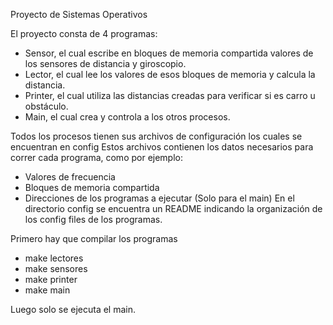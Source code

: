 Proyecto de Sistemas Operativos

El proyecto consta de 4 programas:
  *  Sensor, el cual escribe en bloques de memoria compartida valores de los sensores de distancia y giroscopio.
  *  Lector, el cual lee los valores de esos bloques de memoria y calcula la distancia.
  *  Printer, el cual utiliza las distancias creadas para verificar si es carro u obstáculo.
  *  Main, el cual crea y controla a los otros procesos.

Todos los procesos tienen sus archivos de configuración los cuales se encuentran en config
Estos archivos contienen los datos necesarios para correr cada programa, como por ejemplo:
  *  Valores de frecuencia
  *  Bloques de memoria compartida
  *  Direcciones de los programas a ejecutar (Solo para el main)
En el directorio config se encuentra un README indicando la organización de los config files de los programas.

Primero hay que compilar los programas
  *  make lectores
  *  make sensores
  *  make printer
  *  make main

Luego solo se ejecuta el main.


